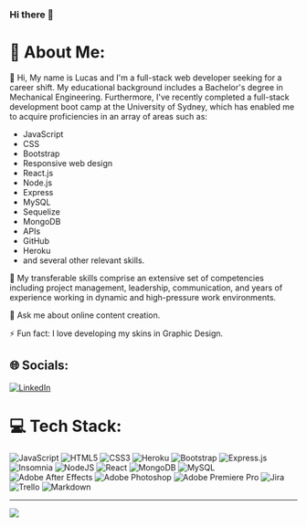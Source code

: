 ### Hi there 👋

# 🤝 About Me:
🔭 Hi, My name is Lucas and I'm a full-stack web developer seeking for a career shift. My educational background includes a Bachelor's degree in Mechanical Engineering. Furthermore, I've recently completed a full-stack development boot camp at the University of Sydney, which has enabled me to acquire proficiencies in an array of areas such as:

- JavaScript
- CSS
- Bootstrap
- Responsive web design
- React.js
- Node.js 
- Express
- MySQL
- Sequelize
- MongoDB
- APIs
- GitHub
- Heroku
- and several other relevant skills.<br>

🌱 My transferable skills comprise an extensive set of competencies including project management, leadership, communication, and years of experience working in dynamic and high-pressure work environments.<br>

💬 Ask me about online content creation.<br>

⚡ Fun fact: I love developing my skins in Graphic Design.


## 🌐 Socials:
[![LinkedIn](https://img.shields.io/badge/LinkedIn-%230077B5.svg?logo=linkedin&logoColor=white)](https://linkedin.com/in/https://www.linkedin.com/in/lucasaraujoau/) 

# 💻 Tech Stack:
![JavaScript](https://img.shields.io/badge/javascript-%23323330.svg?style=for-the-badge&logo=javascript&logoColor=%23F7DF1E) ![HTML5](https://img.shields.io/badge/html5-%23404d59.svg?style=for-the-badge&logo=html5&logoColor=white) ![CSS3](https://img.shields.io/badge/css3-%23323330.svg?style=for-the-badge&logo=css3&logoColor=white) ![Heroku](https://img.shields.io/badge/heroku-%23404d59.svg?style=for-the-badge&logo=heroku&logoColor=white) ![Bootstrap](https://img.shields.io/badge/bootstrap-%23323330.svg?style=for-the-badge&logo=bootstrap&logoColor=white) ![Express.js](https://img.shields.io/badge/express.js-%23404d59.svg?style=for-the-badge&logo=express&logoColor=%2361DAFB) ![Insomnia](https://img.shields.io/badge/Insomnia-%23323330?style=for-the-badge&logo=insomnia&logoColor=5849BE) ![NodeJS](https://img.shields.io/badge/node.js-%23404d59?style=for-the-badge&logo=node.js&logoColor=white) ![React](https://img.shields.io/badge/react-%23323330.svg?style=for-the-badge&logo=react&logoColor=%2361DAFB) ![MongoDB](https://img.shields.io/badge/MongoDB-%23404d59.svg?style=for-the-badge&logo=mongodb&logoColor=white) ![MySQL](https://img.shields.io/badge/mysql-%23323330.svg?style=for-the-badge&logo=mysql&logoColor=white) ![Adobe After Effects](https://img.shields.io/badge/Adobe%20After%20Effects-%23404d59.svg?style=for-the-badge&logo=Adobe%20After%20Effects&logoColor=white) ![Adobe Photoshop](https://img.shields.io/badge/adobephotoshop-%23323330.svg?style=for-the-badge&logo=adobephotoshop&logoColor=white) ![Adobe Premiere Pro](https://img.shields.io/badge/Adobe%20Premiere%20Pro-%23404d59.svg?style=for-the-badge&logo=Adobe%20Premiere%20Pro&logoColor=white) ![Jira](https://img.shields.io/badge/jira-%23323330.svg?style=for-the-badge&logo=jira&logoColor=white) ![Trello](https://img.shields.io/badge/Trello-%23404d59.svg?style=for-the-badge&logo=Trello&logoColor=white) ![Markdown](https://img.shields.io/badge/markdown-%23323330.svg?style=for-the-badge&logo=markdown&logoColor=white)

---
[![](https://visitcount.itsvg.in/api?id=muulinha&icon=0&color=1)](https://visitcount.itsvg.in)

<!-- Proudly created with GPRM ( https://gprm.itsvg.in ) -->
